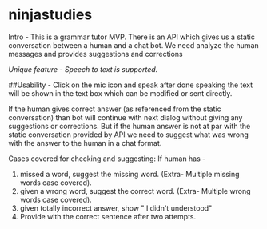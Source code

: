 # ninjastudies

Intro - 
This is a grammar tutor MVP. 
There is an API which gives us a static conversation between a human and a chat bot.
We need analyze the human messages and provides suggestions and corrections 

*Unique feature - Speech to text is supported.*

##Usability - Click on the mic icon and speak after done speaking the text will be shown in the text box which can be modified or     sent directly.

If the human gives correct answer (as referenced from the static conversation) than bot will continue with next dialog without giving 
any suggestions or corrections.
But if the human answer is not at par with the static conversation provided by API we need to suggest what was wrong with the answer to the human in a chat format.

Cases covered for checking and suggesting:
If human has -
1. missed a word, suggest the missing word. (Extra- Multiple missing words case covered).
2. given a wrong word, suggest the correct word. (Extra- Multiple wrong words case covered).
3. given totally incorrect answer, show " I didn't understood"
4. Provide with the correct sentence after two attempts.

